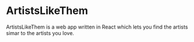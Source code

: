 # ArtistsLikeThem

ArtistsLikeThem is a web app written in React which lets you find the artists simar to the artists you love.

